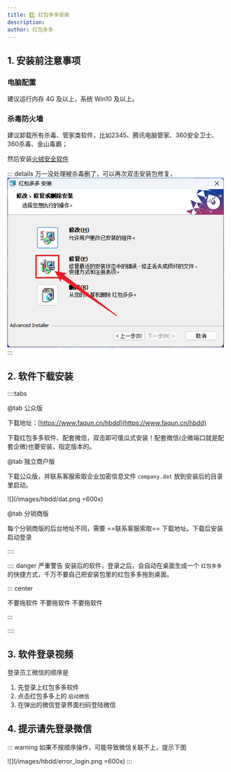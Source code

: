 ```yaml
---
title: 1️⃣ 红包多多安装
description:
author: 红包多多 
---
```


## 1. 安装前注意事项

### 电脑配置

建议运行内存 4G 及以上，系统 Win10 及以上。

### 杀毒防火墙

建议卸载所有杀毒、管家类软件，比如2345、腾讯电脑管家、360安全卫士、360杀毒、金山毒霸；

然后安装[火绒安全软件](https://huorong.cn/person5.html)

::: details 万一没处理被杀毒删了，可以再次双击安装包修复，<Badge text="点我查看详细步骤" type="danger" vertical="middle" />
![](/images/hbdd/xiufu.png)
:::

## 2. 软件下载安装

::::tabs

@tab 公众版

下载地址：[https://www.faqun.cn/hbdd](https://www.faqun.cn/hbdd)

下载红包多多软件、配套微信，双击即可傻瓜式安装！配套微信(企微端口就是配套企微)也要安装，指定版本的。

@tab 独立商户版

下载公众版，并联系客服索取企业加密信息文件 `company.dat` 放到安装后的目录里启动。

![](/images/hbdd/dat.png =600x)

@tab 分销商版

每个分销商版的后台地址不同，需要 ==联系客服索取== 下载地址。下载后安装启动登录

::::


:::: danger 严重警告
安装后的软件，登录之后，会自动在桌面生成一个 `红包多多` 的快捷方式，千万不要自己把安装包里的红包多多拖到桌面。

::: center

不要拖软件
不要拖软件
不要拖软件

:::

::::

## 3. 软件登录视频

<VideoPlayer src="/videos/login.mp4" />

登录员工微信的顺序是

1. 先登录上红包多多软件
2. 点击红包多多上的 `启动微信`
3. 在弹出的微信登录界面扫码登陆微信

## 4. 提示请先登录微信



::: warning
如果不按顺序操作，可能导致微信关联不上，提示下图

![](/images/hbdd/error_login.png =600x)
:::
